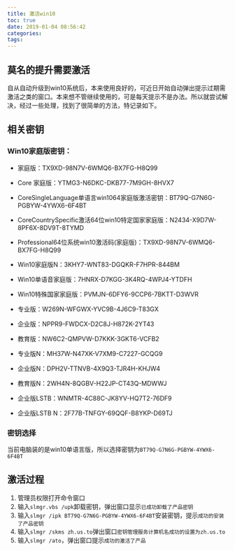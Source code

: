 ```yaml
---
title: 激活win10
toc: true
date: 2019-01-04 08:56:42
categories:
tags:
---
```



## 莫名的提升需要激活
自从自动升级到win10系统后，本来使用良好的，可近日开始自动弹出提示过期需激活之类的窗口。本来想不管继续使用的，可是每天提示不是办法。所以就尝试解决，经过一些处理，找到了很简单的方法，特记录如下。

## 相关密钥
### Win10家庭版密钥：
* 家庭版：TX9XD-98N7V-6WMQ6-BX7FG-H8Q99
* Core 家庭版：YTMG3-N6DKC-DKB77-7M9GH-8HVX7
* CoreSingleLanguage单语言win1064家庭版激活密钥：BT79Q-G7N6G-PGBYW-4YWX6-6F4BT
* CoreCountrySpecific激活64位win10特定国家家庭版：N2434-X9D7W-8PF6X-8DV9T-8TYMD
* Professional64位系统win10激活码(家庭版)：TX9XD-98N7V-6WMQ6-BX7FG-H8Q99
* Win10家庭版N：3KHY7-WNT83-DGQKR-F7HPR-844BM
* Win10单语音家庭版：7HNRX-D7KGG-3K4RQ-4WPJ4-YTDFH
* Win10特殊国家家庭版：PVMJN-6DFY6-9CCP6-7BKTT-D3WVR

* 专业版：W269N-WFGWX-YVC9B-4J6C9-T83GX
* 企业版：NPPR9-FWDCX-D2C8J-H872K-2YT43
* 教育版：NW6C2-QMPVW-D7KKK-3GKT6-VCFB2
* 专业版N：MH37W-N47XK-V7XM9-C7227-GCQG9
* 企业版N：DPH2V-TTNVB-4X9Q3-TJR4H-KHJW4
* 教育版N：2WH4N-8QGBV-H22JP-CT43Q-MDWWJ
* 企业版LSTB：WNMTR-4C88C-JK8YV-HQ7T2-76DF9
* 企业版LSTB N：2F77B-TNFGY-69QQF-B8YKP-D69TJ

### 密钥选择
当前电脑装的是win10单语言版，所以选择密钥为`BT79Q-G7N6G-PGBYW-4YWX6-6F4BT`

## 激活过程
1. 管理员权限打开命令窗口
2. 输入`slmgr.vbs /upk`卸载密钥，弹出窗口显示`已成功卸载了产品密钥`
3. 输入`slmgr /ipk BT79Q-G7N6G-PGBYW-4YWX6-6F4BT`安装密钥，提示`成功的安装了产品密钥`
4. 输入`slmgr /skms zh.us.to`弹出窗口`密钥管理服务计算机名成功的设置为zh.us.to`
5. 输入`slmgr /ato`，弹出窗口提示`成功的激活了产品`


